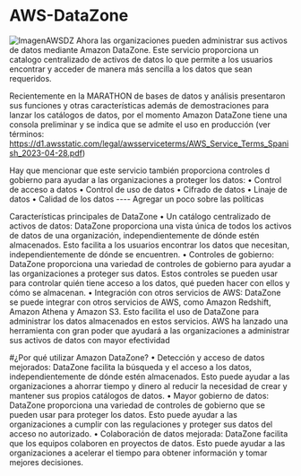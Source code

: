 # AWS-DataZone
![ImagenAWSDZ](https://github.com/DiegoJimenez14/AWS-DataZone/assets/115049957/bcf83a4e-9758-494b-b46d-8f96d94ed3ee)
Ahora las organizaciones pueden administrar sus activos de datos mediante Amazon DataZone.
Este servicio proporciona un catalogo centralizado de activos de datos lo que permite a los usuarios encontrar y acceder de manera más sencilla a los datos que sean requeridos. 

Recientemente en la MARATHON de bases de datos y análisis presentaron sus funciones y otras características además de demostraciones para lanzar los catálogos de datos, por el momento Amazon DataZone tiene una consola preliminar y se indica que se admite el uso en producción (ver términos: https://d1.awsstatic.com/legal/awsserviceterms/AWS_Service_Terms_Spanish_2023-04-28.pdf)

Hay que mencionar que este servicio también proporciona controles d gobierno para ayudar a las organizaciones a proteger los datos: 
•	Control de acceso a datos
•	Control de uso de datos
•	Cifrado de datos
•	Linaje de datos
•	Calidad de los datos 
---- Agregar un poco sobre las políticas 

Características principales de DataZone
•	Un catálogo centralizado de activos de datos: DataZone proporciona una vista única de todos los activos de datos de una organización, independientemente de dónde estén almacenados. Esto facilita a los usuarios encontrar los datos que necesitan, independientemente de dónde se encuentren.
•	Controles de gobierno: DataZone proporciona una variedad de controles de gobierno para ayudar a las organizaciones a proteger sus datos. Estos controles se pueden usar para controlar quién tiene acceso a los datos, qué pueden hacer con ellos y cómo se almacenan.
•	Integración con otros servicios de AWS: DataZone se puede integrar con otros servicios de AWS, como Amazon Redshift, Amazon Athena y Amazon S3. Esto facilita el uso de DataZone para administrar los datos almacenados en estos servicios.
AWS ha lanzado una herramienta con gran poder que ayudará a las organizaciones a administrar sus activos de datos con mayor efectividad

#¿Por qué utilizar Amazon DataZone?
•	Detección y acceso de datos mejorados: DataZone facilita la búsqueda y el acceso a los datos, independientemente de dónde estén almacenados. Esto puede ayudar a las organizaciones a ahorrar tiempo y dinero al reducir la necesidad de crear y mantener sus propios catálogos de datos.
•	Mayor gobierno de datos: DataZone proporciona una variedad de controles de gobierno que se pueden usar para proteger los datos. Esto puede ayudar a las organizaciones a cumplir con las regulaciones y proteger sus datos del acceso no autorizado.
•	Colaboración de datos mejorada: DataZone facilita que los equipos colaboren en proyectos de datos. Esto puede ayudar a las organizaciones a acelerar el tiempo para obtener información y tomar mejores decisiones.
